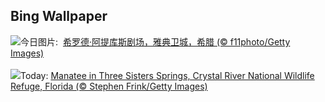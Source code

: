 ## Bing Wallpaper
![](https://www.bing.com/th?id=OHR.OdeonAthens_ZH-CN6085881625_UHD.jpg&w=1000)今日图片: &nbsp;[希罗德·阿提库斯剧场，雅典卫城，希腊 (© f11photo/Getty Images)](https://www.bing.com/th?id=OHR.OdeonAthens_ZH-CN6085881625_UHD.jpg)
<br><br/>
![](https://www.bing.com/th?id=OHR.CrystalManatee_EN-US1724106178_UHD.jpg&w=1000)Today: [Manatee in Three Sisters Springs, Crystal River National Wildlife Refuge, Florida (© Stephen Frink/Getty Images)](https://www.bing.com/th?id=OHR.CrystalManatee_EN-US1724106178_UHD.jpg)
<br><br/>
